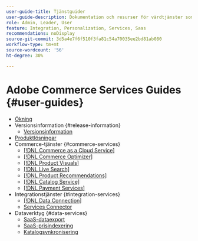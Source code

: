 ```yaml
---
user-guide-title: Tjänstguider
user-guide-description: Dokumentation och resurser för värdtjänster som ger utökade möjligheter i Adobe Commerce och Magento Open Source.
role: Admin, Leader, User
feature: Integration, Personalization, Services, Saas
recommendations: noDisplay
source-git-commit: 3d5a4e7f6f510f3fa81c54a70035ee2bd81ab080
workflow-type: tm+mt
source-wordcount: '56'
ht-degree: 30%

---
```


# Adobe Commerce Services Guides {#user-guides}

- [Ökning](home.md)
- Versionsinformation {#release-information}
   - [Versionsinformation](/help/landing/release-notes-all.md)
- [Produktlösningar](product-solutions.md)
- Commerce-tjänster {#commerce-services}
   - [[!DNL Commerce as a Cloud Service]](https://experienceleague.adobe.com/sv/docs/commerce/cloud-service/overview)
   - [[!DNL Commerce Optimizer]](https://experienceleague.adobe.com/sv/docs/commerce/optimizer/overview)
   - [[!DNL Product Visuals]](https://experienceleague.adobe.com/en/docs/commerce/product-visuals/overview)
   - [[!DNL Live Search]](https://experienceleague.adobe.com/docs/commerce/live-search/overview.html?lang=sv-SE)
   - [[!DNL Product Recommendations]](https://experienceleague.adobe.com/docs/commerce/product-recommendations/guide-overview.html?lang=sv-SE)
   - [[!DNL Catalog Service]](https://experienceleague.adobe.com/docs/commerce/catalog-service/guide-overview.html?lang=sv-SE)
   - [[!DNL Payment Services]](https://experienceleague.adobe.com/docs/commerce/payment-services/guide-overview.html?lang=sv-SE)
- Integrationstjänster {#integration-services}
   - [[!DNL Data Connection]](https://experienceleague.adobe.com/docs/commerce/data-connection/overview.html?lang=sv-SE)
   - [Services Connector](/help/landing/saas.md)
- Dataverktyg {#data-services}
   - [SaaS-dataexport](https://experienceleague.adobe.com/docs/commerce/saas-data-export/overview.html?lang=sv-SE)
   - [SaaS-prisindexering](https://experienceleague.adobe.com/docs/commerce/price-indexer/price-indexing.html?lang=sv-SE)
   - [Katalogsynkronisering](/help/landing/catalog-sync.md)
